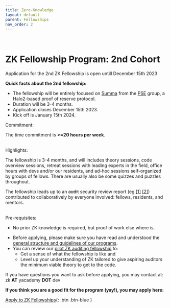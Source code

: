 ```yaml
---
title: Zero-Knowledge
layout: default
parent: Fellowships
nav_order: 2
---
```

<br>

# ZK Fellowship Program: 2nd Cohort

<span class="fs-5"><span class="text-red-100">Application for the 2nd ZK Fellowship is open untill <span class="fw-700">December 15th 2023</span></span></span> 

**Quick facts about the 2nd fellowship:**

- The fellowship will be entirely focused on [Summa](https://github.com/summa-dev/summa-solvency) from the [PSE](https://pse.dev) group, a Halo2-based proof of reserve protocol.
- Duration will be 3-4 months.
- Application closes December 15th 2023.
- Kick off is January 15th 2024.

<span class="fs-5"><span class="fw-700"><span class="text-blue-100">Commitment:</span></span></span> 

The time commitment is **>=20 hours per week**.

<br>
<span class="fs-5"><span class="fw-700"><span class="text-blue-100">Highlights:</span></span></span> 


The fellowship is 3-4 months, and will includes theory sessions, code overview sessions,  retreat sessions with leading experts in the field, office hours with devs and/or our residents, and ad-hoc sessions self-organized by groups of fellows. There are usually also be some quizzes and puzzles throughout. 

The fellowship leads up to an ~~audit~~ security review report (eg [[1]](https://github.com/zBlock-1/RLN-audit-report) [[2]](https://github.com/zBlock-1/spartan-ecdsa-audit-report)) contributed to collaboratively by everyone involved: fellows, residents, and mentors. 

<!--Developments in ZK proving systems informs our choice of what theory and implementations we choose in our upcoming ZK auditing fellowships. -->

<br>
<span class="fs-5"><span class="fw-700"><span class="text-blue-100">Pre-requisites:</span></span></span> 

- No prior ZK knowledge is required, but proof of work else where is.

<!--
<br>
<span class="fs-5"><span class="fw-700"><span class="text-blue-100">Highlights from the fellowship program:</span></span></span>


- The auditing sprint starts on Monday with an overview session delivered by one of our resident auditors, a guest auditor, or the codebase author.
- Async discussion take place between fellows, mentors, guest auditors, residents, and codebase devs.
- Fellows can work in groups during the week. Groups may have virtual meetings to check progress and help each other. 
- At the end of the sprint, fellows present their findings and receive feedback from our residents, mentors, and codebase authors.
- The auditing sprint ends with a retreat session where we invite a prominent guest for a lecture or AMA with the fellows.
- yAcademy residents take care of aggregating all findings into one coherent report shortly after the fellowship ends. -->
- Before applying, please make sure you have read and understood the [general structure and guidelines of our programs](/fellowships/).
- You can review our [pilot ZK auditing fellowship](/fellowships/zBlock1) to: 
    - Get a sense of what the fellowship is like and 
    - Level up your understanding of ZK tailored to give aspiring auditors the minimum viable theory to get to the code.


If you have questions you want to ask before applying, you may contact at: <br>zk **AT** yacademy **DOT** dev 


**If you think you are a good fit for the program (yay!), you may apply here:**
<br>


<span class="fs-8"> [Apply to ZK Fellowships](/fellowships/zk-application){: .btn .btn-blue } </span> &nbsp;



